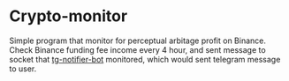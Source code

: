 # Crypto-monitor
Simple program that monitor for perceptual arbitage profit on Binance.  
Check Binance funding fee income every 4 hour, and sent message to socket that [tg-notifier-bot](https://github.com/www10177/tg-notifier-bot) monitored, which would sent telegram message to user.  
